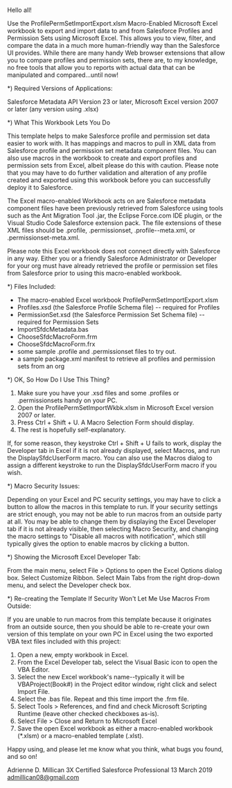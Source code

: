 Hello all!

Use the ProfilePermSetImportExport.xlsm Macro-Enabled Microsoft Excel workbook to export and import data to and from Salesforce Profiles and Permission Sets using Microsoft Excel. This allows you to view, filter, and compare the data in a much more human-friendly way than the Salesforce UI provides. While there are many handy Web browser extensions that allow you to compare profiles and permission sets, there are, to my knowledge, no free tools that allow you to reports with actual data that can be manipulated and compared...until now!



*) Required Versions of Applications:

Salesforce Metadata API Version 23 or later, Microsoft Excel version 2007 or later (any version using .xlsx)



*) What This Workbook Lets You Do

This template helps to make Salesforce profile and permission set data easier to work with. It has mappings and macros to pull in XML data from Salesforce profile and permission set metadata component files. You can also use macros in the workbook to create and export profiles and permission sets from Excel, albeit please do this with caution. Please note that you may have to do further validation and alteration of any profile created and exported using this workbook before you can successfully deploy it to Salesforce.

The Excel macro-enabled Workbook acts on are Salesforce metadata component files have been previously retrieved from Salesforce using tools such as the Ant Migration Tool .jar, the Eclipse Force.com IDE plugin, or the Visual Studio Code Salesforce extension pack. The file extensions of these XML files should be .profile, .permissionset, .profile--meta.xml, or .permissionset-meta.xml.

Please note this Excel workbook does not connect directly with Salesforce in any way. Either you or a friendly Salesforce Administrator or Developer for your org must have already retrieved the profile or permission set files from Salesforce prior to using this macro-enabled workbook.


*) Files Included:

* The macro-enabled Excel workbook ProfilePermSetImportExport.xlsm
* Profiles.xsd (the Salesforce Profile Schema file) -- required for Profiles
* PermissionSet.xsd (the Salesforce Permission Set Schema file) -- required for Permission Sets
* ImportSfdcMetadata.bas
* ChooseSfdcMacroForm.frm
* ChooseSfdcMacroForm.frx
* some sample .profile and .permissionset files to try out.
* a sample package.xml manifest to retrieve all profiles and permission sets from an org



*) OK, So How Do I Use This Thing?

1) Make sure you have your .xsd files and some .profiles or .permissionsets handy on your PC.
2) Open the ProfilePermSetImportWkbk.xlsm in Microsoft Excel version 2007 or later.
3) Press Ctrl + Shift + U. A Macro Selection Form should display.
3) The rest is hopefully self-explanatory.

If, for some reason, they keystroke Ctrl + Shift + U fails to work, display the Developer tab in Excel if it is not already displayed, select Macros, and run the DisplaySfdcUserForm macro. You can also use the Macros dialog to assign a different keystroke to run the DisplaySfdcUserForm macro if you wish.



*) Macro Security Issues:

Depending on your Excel and PC security settings, you may have to click a button to allow the macros in this template to run. If your security settings are strict enough, you may not be able to run macros from an outside party at all. You may be able to change them by displaying the Excel Developer tab if it is not already visible, then selecting Macro Security, and changing the macro settings to "Disable all macros with notification", which still typically gives the option to enable macros by clicking a button.



*) Showing the Microsoft Excel Developer Tab:

From the main menu, select File > Options to open the Excel Options dialog box. Select Customize Ribbon. Select Main Tabs from the right drop-down menu, and select the Developer check box.



*) Re-creating the Template If Security Won't Let Me Use Macros From Outside:

If you are unable to run macros from this template because it originates from an outside source, then you should be able to re-create your own version of this template on your own PC in Excel using the two exported VBA text files included with this project:

1. Open a new, empty workbook in Excel.
2. From the Excel Developer tab, select the Visual Basic icon to open the VBA Editor.
3. Select the new Excel workbook's name--typically it will be VBAProject(Book#) in the Project editor window, right click and select Import File.
4. Select the .bas file. Repeat and this time import the .frm file. 
5. Select Tools > References, and find and check Microsoft Scripting Runtime (leave other checked checkboxes as-is).
6. Select File > Close and Return to Microsoft Excel
7. Save the open Excel workbook as either a macro-enabled workbook (*.xlsm) or a macro-enabled template (.xlst).



Happy using, and please let me know what you think, what bugs you found, and so on!

Adrienne D. Millican
3X Certified Salesforce Professional
13 March 2019
admillican08@gmail.com
